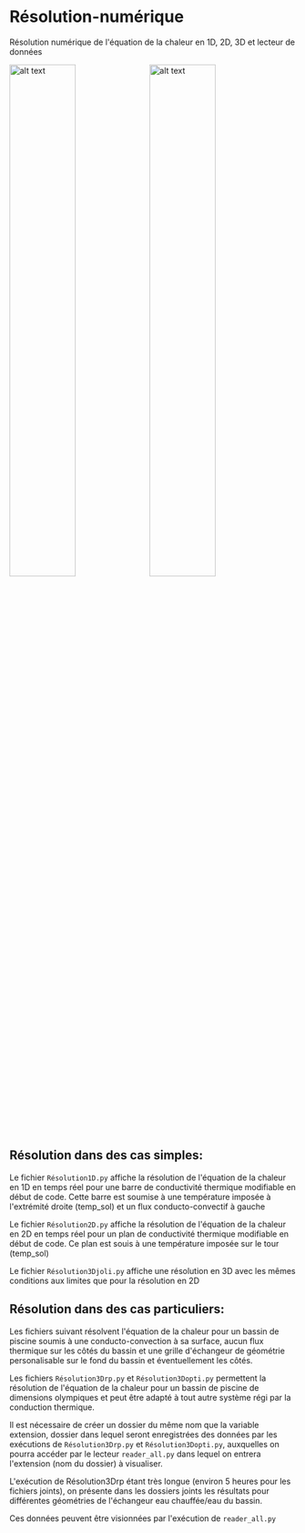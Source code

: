 # Résolution-numérique
Résolution numérique de l'équation de la chaleur en 1D, 2D, 3D et lecteur de données



<img src="https://github.com/carlmonnaert/Resolution-numerique/blob/main/bloc_plein_rp.png" alt="alt text" width="48%" height="whatever">
<img src="https://github.com/carlmonnaert/Resolution-numerique/blob/main/bloc_lignes_epaisses_mur_rp.png" alt="alt text" width="48%" height="whatever">


## Résolution dans des cas simples:

Le fichier `Résolution1D.py` affiche la résolution de l'équation de la chaleur en 1D en temps réel pour une barre de conductivité thermique modifiable en début de code.
Cette barre est soumise à une température imposée à l'extrémité droite (temp_sol) et un flux conducto-convectif à gauche

Le fichier `Résolution2D.py` affiche la résolution de l'équation de la chaleur en 2D en temps réel pour un plan de conductivité thermique modifiable en début de code.
Ce plan est souis à une température imposée sur le tour (temp_sol)

Le fichier `Résolution3Djoli.py` affiche une résolution en 3D avec les mêmes conditions aux limites que pour la résolution en 2D


## Résolution dans des cas particuliers:

Les fichiers suivant résolvent l'équation de la chaleur pour un bassin de piscine soumis à une conducto-convection à sa surface, aucun flux thermique sur les côtés du bassin et une grille d'échangeur de géométrie personalisable sur le fond du bassin et éventuellement les côtés.

Les fichiers `Résolution3Drp.py` et `Résolution3Dopti.py` permettent la résolution de l'équation de la chaleur pour un bassin de piscine de dimensions olympiques et peut être adapté à tout autre système régi par la conduction thermique.

Il est nécessaire de créer un dossier du même nom que la variable extension, dossier dans lequel seront enregistrées des données par les exécutions de `Résolution3Drp.py` et `Résolution3Dopti.py`, auxquelles on pourra accéder par le lecteur `reader_all.py` dans lequel on entrera l'extension (nom du dossier) à visualiser.

L'exécution de Résolution3Drp étant très longue (environ 5 heures pour les fichiers joints), on présente dans les dossiers joints les résultats pour différentes géométries de l'échangeur eau chauffée/eau du bassin.

Ces données peuvent être visionnées par l'exécution de `reader_all.py`
